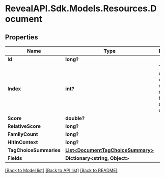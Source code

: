 # RevealAPI.Sdk.Models.Resources.Document
## Properties

Name | Type | Description | Notes
------------ | ------------- | ------------- | -------------
**Id** | **long?** |  | [optional] 
**Index** | **int?** | The index of the document with respect to the current search context | [optional] 
**Score** | **double?** |  | [optional] 
**RelativeScore** | **long?** |  | [optional] 
**FamilyCount** | **long?** |  | [optional] 
**HitInContext** | **long?** |  | [optional] 
**TagChoiceSummaries** | [**List&lt;DocumentTagChoiceSummary&gt;**](DocumentTagChoiceSummary.md) |  | [optional] 
**Fields** | **Dictionary&lt;string, Object&gt;** |  | [optional] 

[[Back to Model list]](../README.md#documentation-for-models) [[Back to API list]](../README.md#documentation-for-api-endpoints) [[Back to README]](../README.md)

